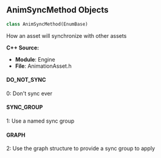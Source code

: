 ## AnimSyncMethod Objects

```python
class AnimSyncMethod(EnumBase)
```

How an asset will synchronize with other assets

**C++ Source:**

- **Module**: Engine
- **File**: AnimationAsset.h

<a id="unreal.AnimSyncMethod.DO_NOT_SYNC"></a>

#### DO_NOT_SYNC

0: Don't sync ever

<a id="unreal.AnimSyncMethod.SYNC_GROUP"></a>

#### SYNC_GROUP

1: Use a named sync group

<a id="unreal.AnimSyncMethod.GRAPH"></a>

#### GRAPH

2: Use the graph structure to provide a sync group to apply

<a id="unreal.BlendListTransitionType"></a>